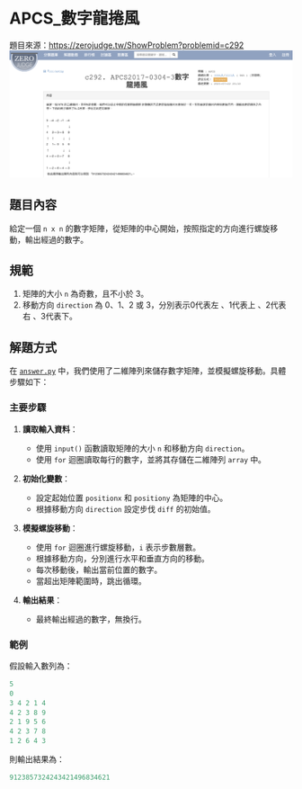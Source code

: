 # APCS_數字龍捲風
題目來源：https://zerojudge.tw/ShowProblem?problemid=c292
![alt text](image.png)

## 題目內容

給定一個 `n x n` 的數字矩陣，從矩陣的中心開始，按照指定的方向進行螺旋移動，輸出經過的數字。

## 規範

1. 矩陣的大小 `n` 為奇數，且不小於 3。
2. 移動方向 `direction` 為 0、1、2 或 3，分別表示0代表左 、1代表上 、2代表右 、3代表下。

## 解題方式

在 [`answer.py`](answer.py) 中，我們使用了二維陣列來儲存數字矩陣，並模擬螺旋移動。具體步驟如下：

### 主要步驟

1. **讀取輸入資料**：
    - 使用 `input()` 函數讀取矩陣的大小 `n` 和移動方向 `direction`。
    - 使用 `for` 迴圈讀取每行的數字，並將其存儲在二維陣列 `array` 中。

2. **初始化變數**：
    - 設定起始位置 `positionx` 和 `positiony` 為矩陣的中心。
    - 根據移動方向 `direction` 設定步伐 `diff` 的初始值。

3. **模擬螺旋移動**：
    - 使用 `for` 迴圈進行螺旋移動，`i` 表示步數層數。
    - 根據移動方向，分別進行水平和垂直方向的移動。
    - 每次移動後，輸出當前位置的數字。
    - 當超出矩陣範圍時，跳出循環。

4. **輸出結果**：
    - 最終輸出經過的數字，無換行。

### 範例

假設輸入數列為：

```python
5
0
3 4 2 1 4
4 2 3 8 9
2 1 9 5 6
4 2 3 7 8
1 2 6 4 3
```

則輸出結果為：
```python
9123857324243421496834621
```
